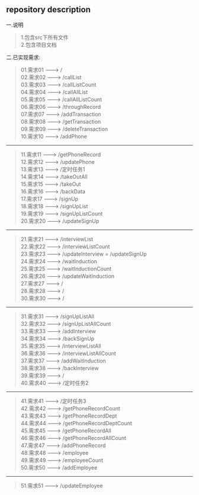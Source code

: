 ## repository description ##  
  
一.说明  
  >1.包含src下所有文件  
  >2.包含项目文档  
  
二.已实现需求:  
  >01.需求01 ---> /  
  >02.需求02 ---> /callList  
  >03.需求03 ---> /callListCount  
  >04.需求04 ---> /callAllList  
  >05.需求05 ---> /callAllListCount  
  >06.需求06 ---> /throughRecord  
  >07.需求07 ---> /addTransaction  
  >08.需求08 ---> /getTransaction  
  >09.需求09 ---> /deleteTransaction  
  >10.需求10 ---> /addPhone  
  ******************************************   
  >11.需求11 ---> /getPhoneRecord  
  >12.需求12 ---> /updatePhone  
  >13.需求13 ---> /定时任务1  
  >14.需求14 ---> /takeOutAll  
  >15.需求15 ---> /takeOut    
  >16.需求16 ---> /backData  
  >17.需求17 ---> /signUp  
  >18.需求18 ---> /signUpList  
  >19.需求19 ---> /signUpListCount  
  >20.需求20 ---> /updateSignUp  
  ****************************************** 
  >21.需求21 ---> /interviewList  
  >22.需求22 ---> /interviewListCount  
  >23.需求23 ---> /updateInterview = /updateSignUp  
  >24.需求24 ---> /waitInduction  
  >25.需求25 ---> /waitInductionCount  
  >26.需求26 ---> /updateWaitInduction  
  >27.需求27 ---> /  
  >28.需求28 ---> /  
  >30.需求30 ---> /  
  ******************************************  
  >31.需求31 ---> /signUpListAll  
  >32.需求32 ---> /signUpListAllCount  
  >33.需求33 ---> /addInterview  
  >34.需求34 ---> /backSignUp  
  >35.需求35 ---> /interviewListAll  
  >36.需求36 ---> /interviewListAllCount  
  >37.需求37 ---> /addWaitInduction  
  >38.需求38 ---> /backInterview  
  >39.需求39 ---> /  
  >40.需求40 ---> /定时任务2  
  ******************************************  
  >41.需求41 ---> /定时任务3  
  >42.需求42 ---> /getPhoneRecordCount  
  >43.需求43 ---> /getPhoneRecordDept  
  >44.需求44 ---> /getPhoneRecordDeptCount  
  >45.需求45 ---> /getPhoneRecordAll  
  >46.需求46 ---> /getPhoneRecordAllCount  
  >47.需求47 ---> /addPhoneRecord  
  >48.需求48 ---> /employee  
  >49.需求49 ---> /employeeCount  
  >50.需求50 ---> /addEmployee  
  ******************************************  
  >51.需求51 ---> /updateEmployee  
